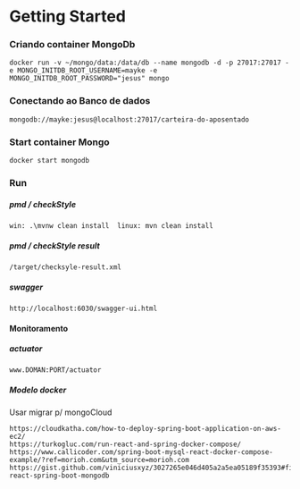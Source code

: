 # Getting Started

### Criando container MongoDb
```
docker run -v ~/mongo/data:/data/db --name mongodb -d -p 27017:27017 -e MONGO_INITDB_ROOT_USERNAME=mayke -e MONGO_INITDB_ROOT_PASSWORD="jesus" mongo
```
### Conectando ao Banco de dados
```
mongodb://mayke:jesus@localhost:27017/carteira-do-aposentado
```

### Start container Mongo
```
docker start mongodb
```
### Run
##### pmd / checkStyle
```
win: .\mvnw clean install  linux: mvn clean install
```
##### pmd / checkStyle result
```
/target/checksyle-result.xml
```
##### swagger
```
http://localhost:6030/swagger-ui.html
```
#### Monitoramento
##### actuator
```
www.DOMAN:PORT/actuator
```

##### Modelo docker
Usar migrar p/ mongoCloud
```
https://cloudkatha.com/how-to-deploy-spring-boot-application-on-aws-ec2/
https://turkogluc.com/run-react-and-spring-docker-compose/
https://www.callicoder.com/spring-boot-mysql-react-docker-compose-example/?ref=morioh.com&utm_source=morioh.com
https://gist.github.com/viniciusxyz/3027265e046d405a2a5ea05189f35393#file-react-spring-boot-mongodb
```
